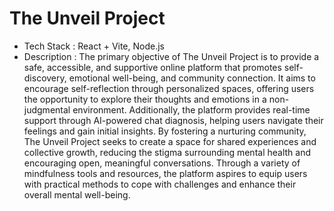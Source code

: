 # The Unveil Project
- Tech Stack : React + Vite, Node.js
- Description : The primary objective of The Unveil Project is to provide a safe, accessible, and supportive online platform that promotes self-discovery, emotional well-being, and community connection. It aims to encourage self-reflection through personalized spaces, offering users the opportunity to explore their thoughts and emotions in a non-judgmental environment. Additionally, the platform provides real-time support through AI-powered chat diagnosis, helping users navigate their feelings and gain initial insights. By fostering a nurturing community, The Unveil Project seeks to create a space for shared experiences and collective growth, reducing the stigma surrounding mental health and encouraging open, meaningful conversations. Through a variety of mindfulness tools and resources, the platform aspires to equip users with practical methods to cope with challenges and enhance their overall mental well-being.

